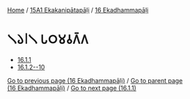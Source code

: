 
[Home](/) / [15A1 Ekakanipātapāḷi](../../15A1.md) / [16 Ekadhammapāḷi](../16.md)

# 𑁧𑁬𑁇𑁧 𑀧𑀞𑀫𑀯𑀕𑁆𑀕

* [16.1.1](16.1/16.1.1.md)
* [16.1.2--10](16.1/16.1.2--10.md)

[Go to previous page (16 Ekadhammapāḷi)](../16.md) / [Go to parent page (16 Ekadhammapāḷi)](../16.md) / [Go to next page (16.1.1)](16.1/16.1.1.md)


